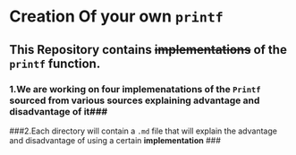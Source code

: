 Creation Of your own `printf`
==============================
 This Repository contains ~~implementations~~ of the `printf` function.
 ---------
### 1.We are working on __four implemenatations__ of the `Printf` sourced from various sources explaining advantage and disadvantage of it###
 
 ###2.Each directory will contain a `.md` file that will explain the advantage and disadvantage of using a certain __implementation__ ###
